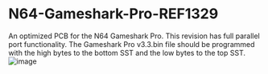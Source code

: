 # N64-Gameshark-Pro-REF1329
An optimized PCB for the N64 Gameshark Pro. This revision has full parallel port functionality. The Gameshark Pro v3.3.bin file should be programmed with the high bytes to the bottom SST and the low bytes to the top SST.
![image](https://github.com/Modman/N64-Gameshark-Pro-REF1329/blob/main/REFE1329.png)
